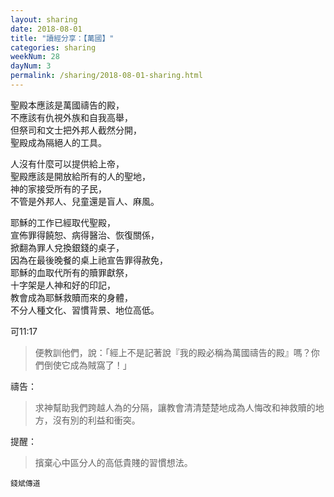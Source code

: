 ```yaml
---
layout: sharing
date: 2018-08-01
title: "讀經分享：【萬國】"
categories: sharing
weekNum: 28
dayNum: 3
permalink: /sharing/2018-08-01-sharing.html
---
```


聖殿本應該是萬國禱告的殿，  
不應該有仇視外族和自我高舉，  
但祭司和文士把外邦人截然分開，  
聖殿成為隔絕人的工具。  

人沒有什麼可以提供給上帝，  
聖殿應該是開放給所有的人的聖地，  
神的家接受所有的子民，  
不管是外邦人、兒童還是盲人、麻風。  

耶穌的工作已經取代聖殿，  
宣佈罪得饒恕、病得醫治、恢復關係，  
掀翻為罪人兌換銀錢的桌子，  
因為在最後晚餐的桌上祂宣告罪得赦免，  
耶穌的血取代所有的贖罪獻祭，  
十字架是人神和好的印記，  
教會成為耶穌救贖而來的身體，  
不分人種文化、習慣背景、地位高低。  

可11:17
>便教訓他們，說：「經上不是記著說『我的殿必稱為萬國禱告的殿』嗎？你們倒使它成為賊窩了！」

禱告：
>求神幫助我們跨越人為的分隔，讓教會清清楚楚地成為人悔改和神救贖的地方，沒有別的利益和衝突。

提醒：
>擯棄心中區分人的高低貴賤的習慣想法。

`錢斌傳道`
